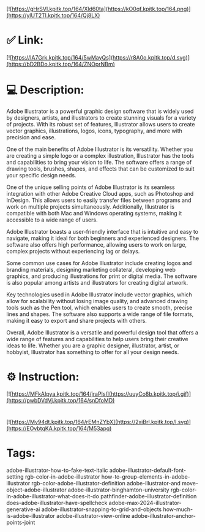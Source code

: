 [![https://gHrSVl.kpitk.top/164/Xld60ta](https://kO0qf.kpitk.top/164.png)](https://ylUT2Tl.kpitk.top/164/Qj8LX)
# ✅ Link:
[![https://IA7Grk.kpitk.top/164/5wMayQs](https://r8A0o.kpitk.top/d.svg)](https://bD2BDo.kpitk.top/164/ZNOprNBm)
# 💻 Description:
Adobe Illustrator is a powerful graphic design software that is widely used by designers, artists, and illustrators to create stunning visuals for a variety of projects. With its robust set of features, Illustrator allows users to create vector graphics, illustrations, logos, icons, typography, and more with precision and ease.

One of the main benefits of Adobe Illustrator is its versatility. Whether you are creating a simple logo or a complex illustration, Illustrator has the tools and capabilities to bring your vision to life. The software offers a range of drawing tools, brushes, shapes, and effects that can be customized to suit your specific design needs.

One of the unique selling points of Adobe Illustrator is its seamless integration with other Adobe Creative Cloud apps, such as Photoshop and InDesign. This allows users to easily transfer files between programs and work on multiple projects simultaneously. Additionally, Illustrator is compatible with both Mac and Windows operating systems, making it accessible to a wide range of users.

Adobe Illustrator boasts a user-friendly interface that is intuitive and easy to navigate, making it ideal for both beginners and experienced designers. The software also offers high performance, allowing users to work on large, complex projects without experiencing lag or delays.

Some common use cases for Adobe Illustrator include creating logos and branding materials, designing marketing collateral, developing web graphics, and producing illustrations for print or digital media. The software is also popular among artists and illustrators for creating digital artwork.

Key technologies used in Adobe Illustrator include vector graphics, which allow for scalability without losing image quality, and advanced drawing tools such as the Pen tool, which enables users to create smooth, precise lines and shapes. The software also supports a wide range of file formats, making it easy to export and share projects with others.

Overall, Adobe Illustrator is a versatile and powerful design tool that offers a wide range of features and capabilities to help users bring their creative ideas to life. Whether you are a graphic designer, illustrator, artist, or hobbyist, Illustrator has something to offer for all your design needs.

# ⚙️ Instruction:
[![https://MFkAIpya.kpitk.top/164/jraPIsI](https://uuyCo8b.kpitk.top/i.gif)](https://pwbDVdVj.kpitk.top/164/snDfoMD)
#
[![https://Mv94dt.kpitk.top/164/rEMnZYbX](https://2xiBrl.kpitk.top/l.svg)](https://EOvbtqKA.kpitk.top/164/M53apq)
# Tags:
adobe-illustrator-how-to-fake-text-italic adobe-illustrator-default-font-setting rgb-color-in-adobe-illustrator how-to-group-elements-in-adobe-illustrator rgb-color-adobe-illustrator-definition adobe-illustrator-and move-object-adobe-illustrator adobe-illustrator-binghamton-university rgb-color-in-adobe-illustrator-what-does-it-do pathfinder-adobe-illustrator-definition does-adobe-illustrator-have-spellcheck adobe-max-2024-illustrator-generative-ai adobe-illustrator-snapping-to-grid-and-objects how-much-is-adobe-illustrator adobe-illustrator-view-online adobe-illustrator-anchor-points-joint





